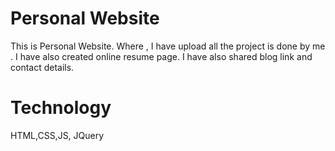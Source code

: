 # Personal Website

This is Personal Website. Where , I have upload all the project is done by me . I have also created online resume page.  I have also shared blog link and contact details. 

# Technology

HTML,CSS,JS, JQuery
